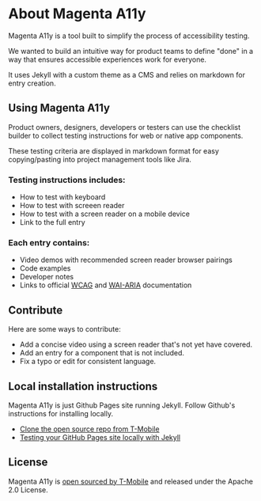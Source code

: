 # About Magenta A11y

Magenta A11y is a tool built to simplify the process of accessibility testing. 

We wanted to build an intuitive way for product teams to define "done" in a way that ensures accessible experiences work for everyone.

It uses Jekyll with a custom theme as a CMS and relies on markdown for entry creation.

## Using Magenta A11y

Product owners, designers, developers or testers can use the checklist builder to collect testing instructions for web or native app components.

These testing criteria are displayed in markdown format for easy copying/pasting into project management tools like Jira.

### Testing instructions includes:
- How to test with keyboard
- How to test with screeen reader
- How to test with a screen reader on a mobile device
- Link to the full entry

### Each entry contains:
- Video demos with recommended screen reader browser pairings
- Code examples
- Developer notes
- Links to official [WCAG](https://www.w3.org/WAI/standards-guidelines/wcag/) and [WAI-ARIA](https://www.w3.org/WAI/standards-guidelines/aria/) documentation

## Contribute 
Here are some ways to contribute:
- Add a concise video using a screen reader that's not yet have covered.
- Add an entry for a component that is not included.
- Fix a typo or edit for consistent language.

## Local installation instructions

Magenta A11y is just Github Pages site running Jekyll. Follow Github's instructions for installing locally.

- [Clone the open source repo from T-Mobile](https://github.com/tmobile/a11yEngineer)
- [Testing your GitHub Pages site locally with Jekyll](https://docs.github.com/en/pages/setting-up-a-github-pages-site-with-jekyll/testing-your-github-pages-site-locally-with-jekyll)

## License
Magenta A11y is [open sourced by T-Mobile](https://opensource.t-mobile.com/) and released under the Apache 2.0 License.